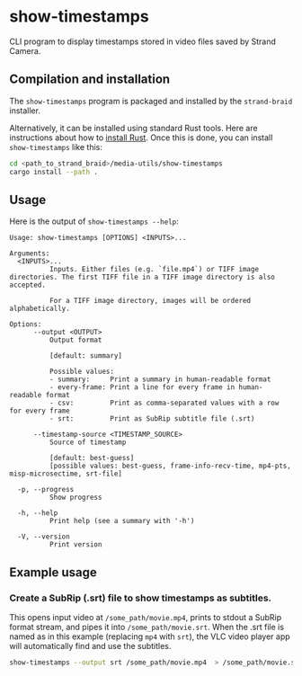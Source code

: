 # show-timestamps

CLI program to display timestamps stored in video files saved by Strand Camera.

## Compilation and installation

The `show-timestamps` program is packaged and installed by the `strand-braid`
installer.

Alternatively, it can be installed using standard Rust tools. Here are
instructions about how to [install
Rust](https://www.rust-lang.org/tools/install). Once this is done, you can
install `show-timestamps` like this:


```bash
cd <path_to_strand_braid>/media-utils/show-timestamps
cargo install --path .
```


## Usage

Here is the output of `show-timestamps --help`:

```
Usage: show-timestamps [OPTIONS] <INPUTS>...

Arguments:
  <INPUTS>...
          Inputs. Either files (e.g. `file.mp4`) or TIFF image directories. The first TIFF file in a TIFF image directory is also accepted.

          For a TIFF image directory, images will be ordered alphabetically.

Options:
      --output <OUTPUT>
          Output format

          [default: summary]

          Possible values:
          - summary:     Print a summary in human-readable format
          - every-frame: Print a line for every frame in human-readable format
          - csv:         Print as comma-separated values with a row for every frame
          - srt:         Print as SubRip subtitle file (.srt)

      --timestamp-source <TIMESTAMP_SOURCE>
          Source of timestamp

          [default: best-guess]
          [possible values: best-guess, frame-info-recv-time, mp4-pts, misp-microsectime, srt-file]

  -p, --progress
          Show progress

  -h, --help
          Print help (see a summary with '-h')

  -V, --version
          Print version
```

## Example usage

### Create a SubRip (.srt) file to show timestamps as subtitles.

This opens input video at `/some_path/movie.mp4`, prints to stdout a SubRip
format stream, and pipes it into `/some_path/movie.srt`. When the .srt file is
named as in this example (replacing `mp4` with `srt`), the VLC video player app
will automatically find and use the subtitles.

```bash
show-timestamps --output srt /some_path/movie.mp4  > /some_path/movie.srt
```

